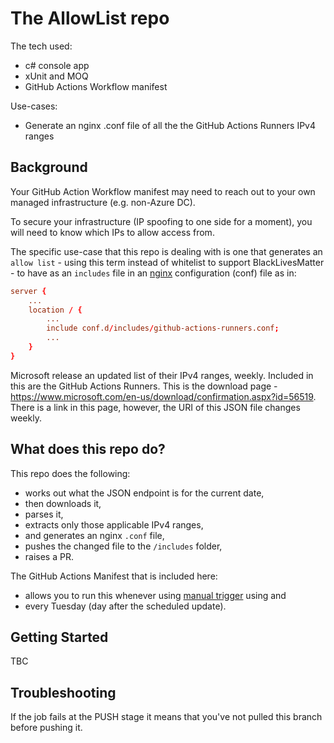 # The AllowList repo

The tech used:
- c# console app
- xUnit and MOQ
- GitHub Actions Workflow manifest

Use-cases:
- Generate an nginx .conf file of all the the GitHub Actions Runners IPv4 ranges 
 
## Background

Your GitHub Action Workflow manifest may need to reach out to your own managed infrastructure (e.g. non-Azure DC).  

To secure your infrastructure (IP spoofing to one side for a moment), you will need to know which IPs to allow access from.

The specific use-case that this repo is dealing with is one that generates an `allow list` - using this term instead of whitelist to support BlackLivesMatter - to have as an `includes` file in an [nginx](https://www.nginx.com/resources/glossary/nginx/) configuration (conf) file as in:

```conf
server {
    ...    
    location / {
        ...
        include conf.d/includes/github-actions-runners.conf;   
        ...
    }
}
``` 

Microsoft release an updated list of their IPv4 ranges, weekly.  Included in this are the GitHub Actions Runners.  This is the download page - https://www.microsoft.com/en-us/download/confirmation.aspx?id=56519.  There is a link in this page, however, the URI of this JSON file changes weekly.

## What does this repo do?

This repo does the following:
 - works out what the JSON endpoint is for the current date, 
 - then downloads it, 
 - parses it, 
 - extracts only those applicable IPv4 ranges, 
 - and generates an nginx `.conf` file,
 - pushes the changed file to the `/includes` folder,
 - raises a PR.
 
The GitHub Actions Manifest that is included here:
 - allows you to run this whenever using [manual trigger](https://github.blog/changelog/2020-07-06-github-actions-manual-triggers-with-workflow_dispatch/) using and 
 - every Tuesday (day after the scheduled update).  

## Getting Started

TBC

## Troubleshooting

If the job fails at the PUSH stage it means that you've not pulled this branch before pushing it.
